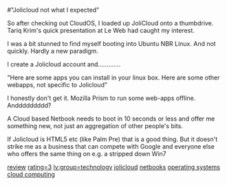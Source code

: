 #"Jolicloud not what I expected"


 <p>So after checking out CloudOS, I loaded up JoliCloud onto a thumbdrive. Tariq Krim's quick presentation at Le Web had caught my interest.<p />I was a bit stunned to find myself booting into Ubuntu NBR Linux. And not quickly. Hardly a new paradigm.<p /> I create a Jolicloud account and.............<p />"Here are some apps you can install in your linux box. Here are some other webapps, not specific to Jolicloud"<p />I honestly don't get it. Mozilla Prism to run some web-apps offline. Anddddddddd?<p /> A Cloud based Netbook needs to boot in 10 seconds or less and offer me something new, not just an aggregation of other people's bits.<p />If Jolicloud is HTML5 etc (like Palm Pre) that is a good thing. But it doesn't strike me as a business that can compete with Google and everyone else who offers the same thing on e.g. a stripped down Win7</p>
<p><a href="http://www.loudervoice.com/tags/review" rel="tag">review</a> <a href="http://www.loudervoice.com/tags/rating=3" rel="tag">rating=3</a> <a href="http://www.loudervoice.com/tags/lv:group=technology" rel="tag">lv:group=technology</a> <a href="http://www.loudervoice.com/tags/jolicloud" rel="tag">jolicloud</a> <a href="http://www.loudervoice.com/tags/netbooks" rel="tag">netbooks</a> <a href="http://www.loudervoice.com/tags/operating+systems" rel="tag">operating systems</a> <a href="http://www.loudervoice.com/tags/cloud+computing" rel="tag">cloud computing</a></p>
 